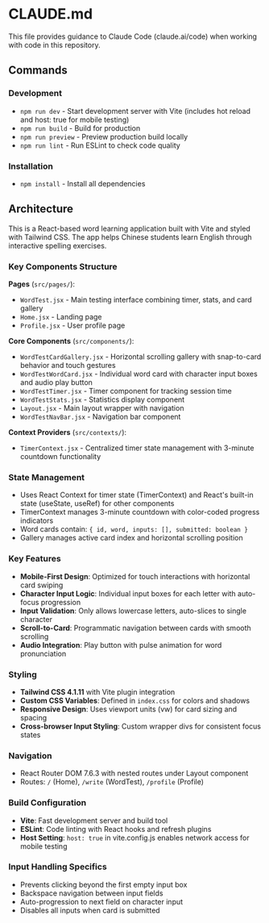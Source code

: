# CLAUDE.md

This file provides guidance to Claude Code (claude.ai/code) when working with code in this repository.

## Commands

### Development
- `npm run dev` - Start development server with Vite (includes hot reload and host: true for mobile testing)
- `npm run build` - Build for production
- `npm run preview` - Preview production build locally
- `npm run lint` - Run ESLint to check code quality

### Installation
- `npm install` - Install all dependencies

## Architecture

This is a React-based word learning application built with Vite and styled with Tailwind CSS. The app helps Chinese students learn English through interactive spelling exercises.

### Key Components Structure

**Pages** (`src/pages/`):
- `WordTest.jsx` - Main testing interface combining timer, stats, and card gallery
- `Home.jsx` - Landing page
- `Profile.jsx` - User profile page

**Core Components** (`src/components/`):
- `WordTestCardGallery.jsx` - Horizontal scrolling gallery with snap-to-card behavior and touch gestures
- `WordTestWordCard.jsx` - Individual word card with character input boxes and audio play button
- `WordTestTimer.jsx` - Timer component for tracking session time
- `WordTestStats.jsx` - Statistics display component
- `Layout.jsx` - Main layout wrapper with navigation
- `WordTestNavBar.jsx` - Navigation bar component

**Context Providers** (`src/contexts/`):
- `TimerContext.jsx` - Centralized timer state management with 3-minute countdown functionality

### State Management
- Uses React Context for timer state (TimerContext) and React's built-in state (useState, useRef) for other components
- TimerContext manages 3-minute countdown with color-coded progress indicators
- Word cards contain: `{ id, word, inputs: [], submitted: boolean }`
- Gallery manages active card index and horizontal scrolling position

### Key Features
- **Mobile-First Design**: Optimized for touch interactions with horizontal card swiping
- **Character Input Logic**: Individual input boxes for each letter with auto-focus progression
- **Input Validation**: Only allows lowercase letters, auto-slices to single character
- **Scroll-to-Card**: Programmatic navigation between cards with smooth scrolling
- **Audio Integration**: Play button with pulse animation for word pronunciation

### Styling
- **Tailwind CSS 4.1.11** with Vite plugin integration
- **Custom CSS Variables**: Defined in `index.css` for colors and shadows
- **Responsive Design**: Uses viewport units (vw) for card sizing and spacing
- **Cross-browser Input Styling**: Custom wrapper divs for consistent focus states

### Navigation
- React Router DOM 7.6.3 with nested routes under Layout component
- Routes: `/` (Home), `/write` (WordTest), `/profile` (Profile)

### Build Configuration
- **Vite**: Fast development server and build tool
- **ESLint**: Code linting with React hooks and refresh plugins
- **Host Setting**: `host: true` in vite.config.js enables network access for mobile testing

### Input Handling Specifics
- Prevents clicking beyond the first empty input box
- Backspace navigation between input fields
- Auto-progression to next field on character input
- Disables all inputs when card is submitted